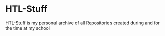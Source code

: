 # HTL-Stuff
HTL-Stuff is my personal archive of all Repositories created during and for the time at my school
